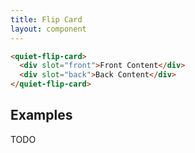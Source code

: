 ```yaml
---
title: Flip Card
layout: component
---
```


```html {.example}
<quiet-flip-card>
  <div slot="front">Front Content</div>
  <div slot="back">Back Content</div>
</quiet-flip-card>
```

## Examples

TODO
